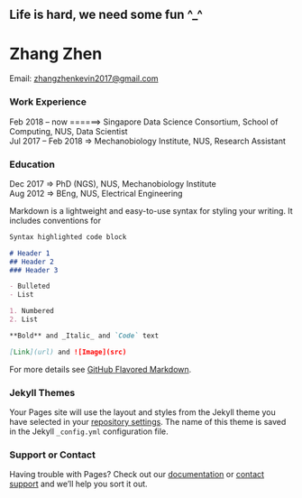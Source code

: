 ## Life is hard, we need some fun ^_^

# Zhang Zhen
Email: zhangzhenkevin2017@gmail.com

### Work Experience
Feb 2018 – now ======> Singapore Data Science Consortium, School of Computing, NUS, Data Scientist  
Jul 2017 – Feb 2018 => Mechanobiology Institute, NUS, Research Assistant

### Education
Dec 2017 => PhD (NGS), NUS, Mechanobiology Institute  
Aug 2012 => BEng, NUS, Electrical Engineering


Markdown is a lightweight and easy-to-use syntax for styling your writing. It includes conventions for

```markdown
Syntax highlighted code block

# Header 1
## Header 2
### Header 3

- Bulleted
- List

1. Numbered
2. List

**Bold** and _Italic_ and `Code` text

[Link](url) and ![Image](src)
```

For more details see [GitHub Flavored Markdown](https://guides.github.com/features/mastering-markdown/).

### Jekyll Themes

Your Pages site will use the layout and styles from the Jekyll theme you have selected in your [repository settings](https://github.com/zhangzhensingapore/zhangzhensingapore.github.io/settings/pages). The name of this theme is saved in the Jekyll `_config.yml` configuration file.

### Support or Contact

Having trouble with Pages? Check out our [documentation](https://docs.github.com/categories/github-pages-basics/) or [contact support](https://support.github.com/contact) and we’ll help you sort it out.
